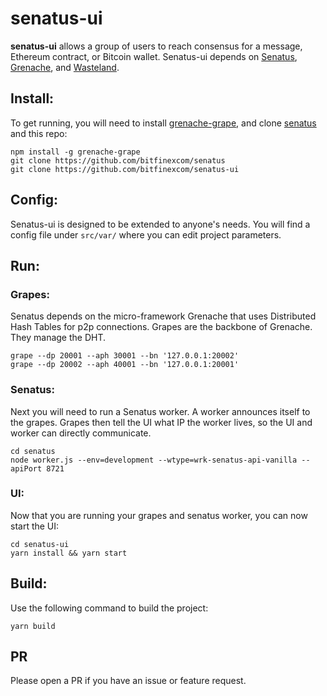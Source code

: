 # senatus-ui

**senatus-ui** allows a group of users to reach consensus for a message, Ethereum contract, or Bitcoin wallet. Senatus-ui depends on [Senatus](https://github.com/bitfinexcom/senatus), [Grenache](https://github.com/bitfinexcom/grenache), and [Wasteland](https://github.com/bitfinexcom/senatus).

## Install:

To get running, you will need to install [grenache-grape](https://github.com/bitfinexcom/grenache-grape), and clone [senatus](https://github.com/bitfinexcom/senatus) and this repo:

```
npm install -g grenache-grape
git clone https://github.com/bitfinexcom/senatus
git clone https://github.com/bitfinexcom/senatus-ui
```

## Config:

Senatus-ui is designed to be extended to anyone's needs. You will find a config file under `src/var/` where you can edit project parameters.

## Run:

### Grapes:

Senatus depends on the micro-framework Grenache that uses Distributed Hash Tables for p2p connections. Grapes are the backbone of Grenache. They manage the DHT.

```
grape --dp 20001 --aph 30001 --bn '127.0.0.1:20002'
grape --dp 20002 --aph 40001 --bn '127.0.0.1:20001'
```

### Senatus:

Next you will need to run a Senatus worker. A worker announces itself to the grapes. Grapes then tell the UI what IP the worker lives, so the UI and worker can directly communicate.

```
cd senatus
node worker.js --env=development --wtype=wrk-senatus-api-vanilla --apiPort 8721
```

### UI:

Now that you are running your grapes and senatus worker, you can now start the UI:

```
cd senatus-ui
yarn install && yarn start
```

## Build:

Use the following command to build the project:

```
yarn build
```

## PR

Please open a PR if you have an issue or feature request.

